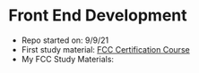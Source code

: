 # Front End Development 
* Repo started on: 9/9/21
* First study material: [FCC Certification Course](https://www.freecodecamp.org/learn/front-end-development-libraries/)
* My FCC Study Materials: 